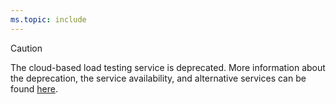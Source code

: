 ```yaml
---
ms.topic: include
---
```


> [!CAUTION]  
> The cloud-based load testing service is deprecated. More information about the deprecation, the service availability, and alternative services can be found [here](../load-test/overview.md).
